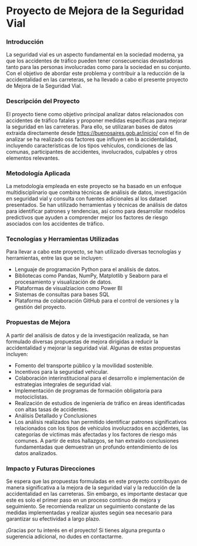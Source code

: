 # Proyecto de Mejora de la Seguridad Vial


### Introducción
La seguridad vial es un aspecto fundamental en la sociedad moderna, ya que los accidentes de tráfico pueden tener consecuencias devastadoras tanto para las personas involucradas como para la sociedad en su conjunto. Con el objetivo de abordar este problema y contribuir a la reducción de la accidentalidad en las carreteras, se ha llevado a cabo el presente proyecto de Mejora de la Seguridad Vial.

### Descripción del Proyecto
El proyecto tiene como objetivo principal analizar datos relacionados con accidentes de tráfico fatales y proponer medidas específicas para mejorar la seguridad en las carreteras. Para ello, se utilizaran bases de datos extraida directamente desde https://buenosaires.gob.ar/inicio/  con el fin de analizar se ha realizado oss factores que influyen en la accidentalidad, incluyendo características de los tipos vehículos, condiciones de las comunas, participantes de accidentes, involucrados, culpables y otros elementos relevantes.

### Metodología Aplicada
La metodología empleada en este proyecto se ha basado en un enfoque multidisciplinario que combina técnicas de análisis de datos, investigación en seguridad vial y consulta con fuentes adicionales al los dataset presentados. Se han utilizado herramientas y técnicas  de análisis de datos para identificar patrones y tendencias, así como para desarrollar modelos predictivos que ayuden a comprender mejor los factores de riesgo asociados con los accidentes de tráfico.

### Tecnologías y Herramientas Utilizadas
Para llevar a cabo este proyecto, se han utilizado diversas tecnologías y herramientas, entre las que se incluyen:

- Lenguaje de programación Python para el análisis de datos.
- Bibliotecas como Pandas, NumPy, Matplotlib y Seaborn para el procesamiento y visualización de datos.
- Plataformas de visualziacion como Power BI
- Sistemas de consultas para bases SQL
- Plataforma de colaboración GitHub para el control de versiones y la gestión del proyecto.

### Propuestas de Mejora

A partir del análisis de datos y de la investigación realizada, se han formulado diversas propuestas de mejora dirigidas a reducir la accidentalidad y mejorar la seguridad vial. Algunas de estas propuestas incluyen:

- Fomento del transporte público y la movilidad sostenible.
- Incentivos para la seguridad vehicular.
- Colaboración interinstitucional para el desarrollo e implementación de estrategias integrales de seguridad vial.
- Implementación de programas de formación obligatoria para motociclistas.
- Realización de estudios de ingeniería de tráfico en áreas identificadas con altas tasas de accidentes.
- Análisis Detallado y Conclusiones
- Los análisis realizados han permitido identificar patrones significativos relacionados con los tipos de vehículos involucrados en accidentes, las categorías de víctimas más afectadas y los factores de riesgo más comunes. A partir de estos hallazgos, se han extraído conclusiones fundamentadas que demuestran un profundo entendimiento de los datos analizados.

### Impacto y Futuras Direcciones

Se espera que las propuestas formuladas en este proyecto contribuyan de manera significativa a la mejora de la seguridad vial y la reducción de la accidentalidad en las carreteras. Sin embargo, es importante destacar que este es solo el primer paso en un proceso continuo de mejora y seguimiento. Se recomienda realizar un seguimiento constante de las medidas implementadas y realizar ajustes según sea necesario para garantizar su efectividad a largo plazo.

¡Gracias por tu interés en el proyecto! Si tienes alguna pregunta o sugerencia adicional, no dudes en contactarme.
